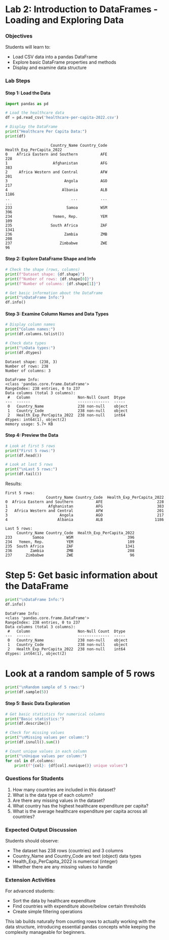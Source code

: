 # Lab 2: Introduction to DataFrames - Loading and Exploring Data

### Objectives

Students will learn to:
- Load CSV data into a pandas DataFrame
- Explore basic DataFrame properties and methods
- Display and examine data structure

### Lab Steps

#### Step 1: Load the Data

```python
import pandas as pd

# Load the healthcare data
df = pd.read_csv('healthcare-per-capita-2022.csv')

# Display the DataFrame
print("Healthcare Per Capita Data:")
print(df)
```

```
                    Country_Name Country_Code  Health_Exp_PerCapita_2022
0    Africa Eastern and Southern          AFE                        228
1                    Afghanistan          AFG                        383
2     Africa Western and Central          AFW                        201
3                         Angola          AGO                        217
4                        Albania          ALB                       1186
..                           ...          ...                        ...
233                        Samoa          WSM                        396
234                  Yemen, Rep.          YEM                        109
235                 South Africa          ZAF                       1341
236                       Zambia          ZMB                        208
237                     Zimbabwe          ZWE                         96
```

#### Step 2: Explore DataFrame Shape and Info

```python
# Check the shape (rows, columns)
print(f"Dataset shape: {df.shape}")
print(f"Number of rows: {df.shape[0]}")
print(f"Number of columns: {df.shape[1]}")

# Get basic information about the DataFrame
print("\nDataFrame Info:")
df.info()
```

#### Step 3: Examine Column Names and Data Types

```python
# Display column names
print("Column names:")
print(df.columns.tolist())

# Check data types
print("\nData types:")
print(df.dtypes)
```

```
Dataset shape: (238, 3)
Number of rows: 238
Number of columns: 3

DataFrame Info:
<class 'pandas.core.frame.DataFrame'>
RangeIndex: 238 entries, 0 to 237
Data columns (total 3 columns):
 #   Column                     Non-Null Count  Dtype 
---  ------                     --------------  ----- 
 0   Country_Name               238 non-null    object
 1   Country_Code               238 non-null    object
 2   Health_Exp_PerCapita_2022  238 non-null    int64 
dtypes: int64(1), object(2)
memory usage: 5.7+ KB
```

#### Step 4: Preview the Data

```python
# Look at first 5 rows
print("First 5 rows:")
print(df.head())

# Look at last 5 rows
print("\nLast 5 rows:")
print(df.tail())
```

Results:

```
First 5 rows:
                  Country_Name Country_Code  Health_Exp_PerCapita_2022
0  Africa Eastern and Southern          AFE                        228
1                  Afghanistan          AFG                        383
2   Africa Western and Central          AFW                        201
3                       Angola          AGO                        217
4                      Albania          ALB                       1186

Last 5 rows:
     Country_Name Country_Code  Health_Exp_PerCapita_2022
233         Samoa          WSM                        396
234   Yemen, Rep.          YEM                        109
235  South Africa          ZAF                       1341
236        Zambia          ZMB                        208
237      Zimbabwe          ZWE                         96
```

# Step 5: Get basic information about the DataFrame

```python
print("\nDataFrame Info:")
df.info()
```


```
DataFrame Info:
<class 'pandas.core.frame.DataFrame'>
RangeIndex: 238 entries, 0 to 237
Data columns (total 3 columns):
 #   Column                     Non-Null Count  Dtype 
---  ------                     --------------  ----- 
 0   Country_Name               238 non-null    object
 1   Country_Code               238 non-null    object
 2   Health_Exp_PerCapita_2022  238 non-null    int64 
dtypes: int64(1), object(2)
```

# Look at a random sample of 5 rows

```python
print("\nRandom sample of 5 rows:")
print(df.sample(5))
```

#### Step 5: Basic Data Exploration

```python
# Get basic statistics for numerical columns
print("Basic statistics:")
print(df.describe())

# Check for missing values
print("\nMissing values per column:")
print(df.isnull().sum())

# Count unique values in each column
print("\nUnique values per column:")
for col in df.columns:
    print(f"{col}: {df[col].nunique()} unique values")
```

### Questions for Students

1. How many countries are included in this dataset?
2. What is the data type of each column?
3. Are there any missing values in the dataset?
4. What country has the highest healthcare expenditure per capita?
5. What is the average healthcare expenditure per capita across all countries?

### Expected Output Discussion

Students should observe:

- The dataset has 238 rows (countries) and 3 columns
- Country_Name and Country_Code are text (object) data types
- Health_Exp_PerCapita_2022 is numerical (integer)
- Whether there are any missing values to handle

### Extension Activities

For advanced students:

- Sort the data by healthcare expenditure
- Find countries with expenditure above/below certain thresholds
- Create simple filtering operations

This lab builds naturally from counting rows to actually working with the data structure, 
introducing essential pandas concepts while keeping the complexity manageable for beginners.